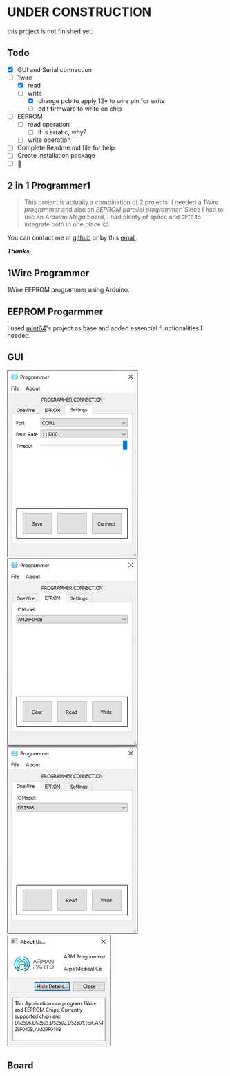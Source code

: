 # UNDER CONSTRUCTION
this project is not finished yet.

## Todo
- [x] GUI and Serial connection
- [ ] 1wire
    - [x] read
    - [ ] write
        - [x] change pcb to apply 12v to wire pin for write
        - [ ] edit firmware to write on chip
- [ ] EEPROM
    - [ ] read operation
        - [ ] it is erratic, why?
    - [ ] write operation
- [ ] Complete Readme.md file for help
- [ ] Create Installation package
- [ ] :tada:

## 2 in 1 Programmer1
> This project is actually a combination of 2 projects. I needed a _1Wire programmer_ and also an _EEPROM parallel programmer_. Since I had to use an _Arduino Mega_ board, I had plenty of space and `GPIO` to integrate both in one place :wink:.

You can contact me at [github](https://github.com/monjazeb) or by this [email](mailto:armonj@gmail.com).

***Thanks.***

## 1Wire Programmer
1Wire EEPROM programmer using Arduino. 

## EEPROM Progarmmer
I used [mint64](https://mint64.home.blog/2018/07/29/parallel-nor-flash-eeprom-programmer-using-an-arduino-part-1-the-sst39sf040-and-planning/)'s project as base and added essencial functionalities I needed.

## GUI
![1](./imgs/1.png)
![2](./imgs/2.png)
![3](./imgs/3.png)
![4](./imgs/4.png)

## Board
